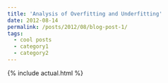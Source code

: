 ```yaml
---
title: 'Analysis of Overfitting and Underfitting'
date: 2012-08-14
permalink: /posts/2012/08/blog-post-1/
tags:
  - cool posts
  - category1
  - category2
---
```


{% include actual.html %}